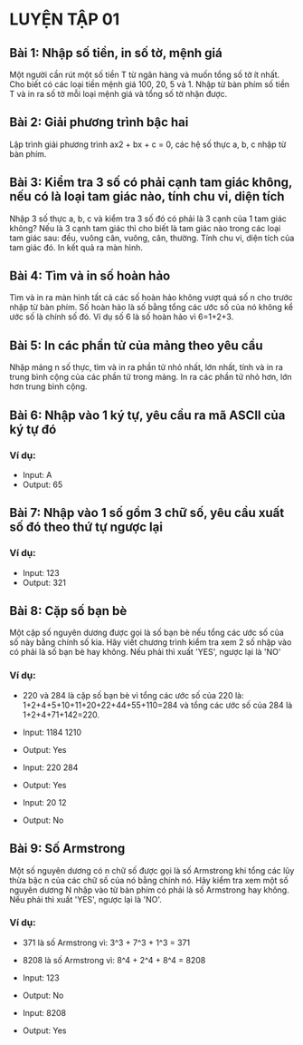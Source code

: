 # LUYỆN TẬP 01

## Bài 1: Nhập số tiền, in số tờ, mệnh giá
Một người cần rút một số tiền T từ ngân hàng và muốn tổng số tờ ít nhất. 
Cho biết có các loại tiền mệnh giá 100, 20, 5 và 1. 
Nhập từ bàn phím số tiền T và in ra số tờ mỗi loại mệnh giá và tổng số tờ nhận được.

## Bài 2: Giải phương trình bậc hai
Lập trình giải phương trình ax2 + bx + c = 0, các hệ số thực a, b, c nhập từ bàn phím.

## Bài 3: Kiểm tra 3 số có phải cạnh tam giác không, nếu có là loại tam giác nào, tính chu vi, diện tích
Nhập 3 số thực a, b, c và kiểm tra 3 số đó có phải là 3 cạnh của 1 tam giác không? 
Nếu là 3 cạnh tam giác thì cho biết là tam giác nào trong các loại tam giác sau: đều, vuông cân, vuông, cân, thường. 
Tính chu vi, diện tích của tam giác đó. 
In kết quả ra màn hình.

## Bài 4: Tìm và in số hoàn hảo
Tìm và in ra màn hình tất cả các số hoàn hảo không vượt quá số n cho trước nhập từ bàn phím. 
Số hoàn hảo là số bằng tổng các ước số của nó không kể ước số là chính số đó. 
Ví dụ số 6 là số hoàn hảo vì 6=1+2+3.

## Bài 5: In các phần tử của mảng theo yêu cầu
Nhập mảng n số thực, tìm và in ra phần tử nhỏ nhất, lớn nhất, tính và in ra trung bình cộng của các phần tử trong mảng. 
In ra các phần tử nhỏ hơn, lớn hơn trung bình cộng.

## Bài 6: Nhập vào 1 ký tự, yêu cầu ra mã ASCII của ký tự đó
### Ví dụ:
* Input: A 
* Output: 65

## Bài 7: Nhập vào 1 số gồm 3 chữ số, yêu cầu xuất số đó theo thứ tự ngược lại
### Ví dụ:
* Input: 123
* Output: 321

## Bài 8: Cặp số bạn bè
Một cặp số nguyên dương được gọi là số bạn bè nếu tổng các ước số của số này bằng chính số kia. 
Hãy viết chương trình kiểm tra xem 2 số nhập vào có phải là số bạn bè hay không. 
Nếu phải thì xuất 'YES', ngược lại là 'NO'

### Ví dụ:
* 220 và 284 là cặp số bạn bè vì tổng các ước số của 220 là: 1+2+4+5+10+11+20+22+44+55+110=284 và tổng các ước số của 284 là 1+2+4+71+142=220.

* Input: 1184 1210
* Output: Yes

* Input: 220 284
* Output: Yes

* Input: 20 12
* Output: No

## Bài 9: Số Armstrong
Một số nguyên dương có n chữ số được gọi là số Armstrong khi tổng các lũy thừa bậc n của các chữ số của nó bằng chính nó. 
Hãy kiểm tra xem một số nguyên dương N nhập vào từ bàn phím có phải là số Armstrong hay không. 
Nếu phải thì xuất 'YES', ngược lại là 'NO'.

### Ví dụ:
* 371 là số Armstrong vì: 3^3 + 7^3 + 1^3 = 371
* 8208 là số Armstrong vì: 8^4 + 2^4 + 8^4 = 8208

* Input: 123
* Output: No

* Input: 8208
* Output: Yes


